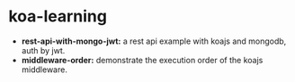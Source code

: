 # koa-learning

- **rest-api-with-mongo-jwt:** a rest api example with koajs and mongodb, auth by jwt.
- **middleware-order:** demonstrate the execution order of the koajs middleware.